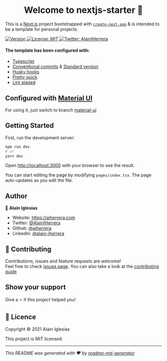 <h1 align="center">Welcome to nextjs-starter 👋</h1>

This is a [Next.js](https://nextjs.org/) project bootstrapped with [`create-next-app`](https://github.com/vercel/next.js/tree/canary/packages/create-next-app) & is intended to be a template for personal projects.

<p>
  <a href="https://www.npmjs.com/package/angular-starter" target="_blank">
    <img alt="Version" src="https://img.shields.io/npm/v/angular-starter.svg">
  </a>
  <a href="#" target="_blank">
    <img alt="License: MIT" src="https://img.shields.io/badge/License-MIT-yellow.svg" />
  </a>
  <a href="https://twitter.com/AlainIHerrera" target="_blank">
    <img alt="Twitter: AlainIHerrera" src="https://img.shields.io/twitter/follow/AlainIHerrera.svg?style=social" />
  </a>
</p>

#### The template has been configured with:

- [Typescript](https://www.typescriptlang.org/)
- [Conventional commits](https://www.conventionalcommits.org/en/v1.0.0/) & [Standard version](https://github.com/conventional-changelog/standard-version)
- [Husky hooks](https://github.com/typicode/husky)
- [Pretty quick](https://github.com/azz/pretty-quick)
- [Lint staged](https://github.com/okonet/lint-staged)

## Configured with [Material UI](https://material-ui.com/)
For using it, just switch to branch [material-ui](https://github.com/aiherrera/next-template-starter/tree/material-ui)

## Getting Started

First, run the development server:

```bash
npm run dev
# or
yarn dev
```

Open [http://localhost:3000](http://localhost:3000) with your browser to see the result.

You can start editing the page by modifying `pages/index.tsx`. The page auto-updates as you edit the file.

## Author

👤 **Alain Iglesias**

- Website: https://aiherrera.com
- Twitter: [@AlainIHerrera](https://twitter.com/AlainIHerrera)
- Github: [@aiherrera](https://github.com/aiherrera)
- LinkedIn: [@alain-iherrera](https://linkedin.com/in/alain-iherrera)

## 🤝 Contributing

Contributions, issues and feature requests are welcome!<br />Feel free to check [issues page](https://github.com/aiherrera/next-template-starter/issues). You can also take a look at the [contributing guide](https://github.com/aiherrera/next-template-starter/blob/master/CONTRIBUTING.md)

## Show your support

Give a ⭐️ if this project helped you!

## 📝 Licence

Copyright © 2021 Alain Iglesias

This project is MIT licensed.

---

_This README was generated with ❤️ by [readme-md-generator](https://github.com/kefranabg/readme-md-generator)_
